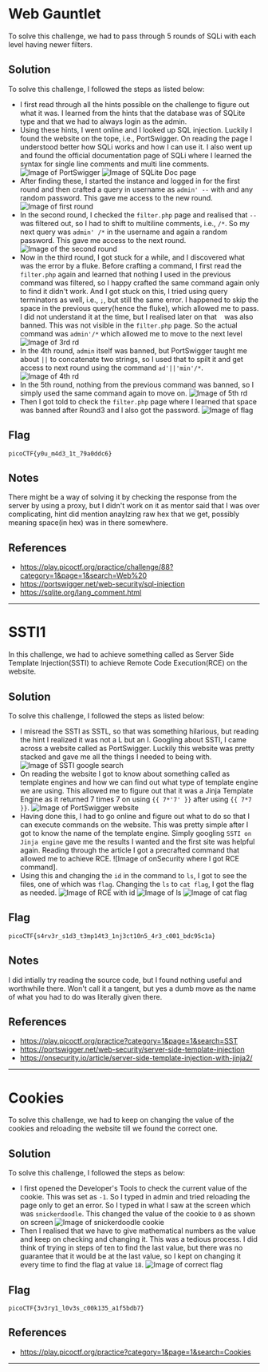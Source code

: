 # Web Gauntlet
To solve this challenge, we had to pass through 5 rounds of SQLi with each level having newer filters. 

## Solution 
To solve this challenge, I followed the steps as listed below: 
- I first read through all the hints possible on the challenge to figure out what it was. I learned from the hints that the database was of SQLite type and that we had to always login as the admin.
- Using these hints, I went online and I looked up SQL injection. Luckily I found the website on the tope, i.e., PortSwigger. On reading the page I understood better how SQLi works and how I can use it. I also went up and found the official documentation page of SQLi where I learned the syntax for single line comments and multi line comments.
![Image of PortSwigger]()
![Image of SQLite Doc page]()
- After finding these, I started the instance and logged in for the first round and then crafted a query in username as `admin' --` with and any random password. This gave me access to the new round.
![Image of first round]()
- In the second round, I checked the `filter.php` page and realised that `--` was filtered out, so I had to shift to multiline comments, i.e., `/*`. So my next query was `admin' /*` in the username and again a random password. This gave me access to the next round.
![Image of the second round]()
- Now in the third round, I got stuck for a while, and I discovered what was the error by a fluke. Before crafting a command, I first read the `filter.php`  again and learned that nothing I used in the previous command was filtered, so I happy crafted the same command again only to find it didn't work. And I got stuck on this, I tried using query terminators as well, i.e., `;`, but still the same error. I happened to skip the space in the previous query(hence the fluke), which allowed me to pass. I did not understand it at the time, but I realised later on that ` ` was also banned. This was not visible in the `filter.php` page. So the actual command was `admin'/*` which allowed me to move to the next level
![Image of 3rd rd]()
- In the 4th round, `admin` itself was banned, but PortSwigger taught me about `||` to concatenate two strings, so I used that to spilt it and get access to next round using the command `ad'||'min'/*`.
![Image of 4th rd]()
- In the 5th round, nothing from the previous command was banned, so I simply used the same command again to move on.
![Image of 5th rd]()
- Then I got told to check the `filter.php` page where I learned that space was banned after Round3 and I also got the password.
![Image of flag]()

## Flag

`picoCTF{y0u_m4d3_1t_79a0ddc6}` 

## Notes
There might be a way of solving it by checking the response from the server by using a proxy, but I didn't work on it as mentor said that I was over complicating, hint did mention anaylzing raw hex that we get, possibly meaning space(in hex) was in there somewhere. 

## References
- https://play.picoctf.org/practice/challenge/88?category=1&page=1&search=Web%20
- https://portswigger.net/web-security/sql-injection
- https://sqlite.org/lang_comment.html
-----------------------------------------------------------------------------------------------------------------------------------
# SSTI1 
In this challenge, we had to achieve something called as Server Side Template Injection(SSTI) to achieve Remote Code Execution(RCE) on the website.

## Solution 
To solve this challenge, I followed the steps as listed below: 
- I misread the SSTI as SSTL, so that was something hilarious, but reading the hint I realized it was not a L but an I. Googling about SSTI, I came across a website called as PortSwigger. Luckily this website was pretty stacked and gave me all the things I needed to being with.
![Image of SSTI google search]()
- On reading the website I got to know about something called as template engines and how we can find out what type of template engine we are using. This allowed me to figure out that it was a Jinja Template Engine as it returned 7 times 7 on using `{{ 7*'7' }}` after using `{{ 7*7 }}`.
![Image of PortSwigger website]()
- Having done this, I had to go online and figure out what to do so that I can execute commands on the website. This was pretty simple after I got to know the name of the template engine. Simply googling `SSTI on Jinja engine` gave me the results I wanted and the first site was helpful again. Reading through the article I got a precrafted command that allowed me to achieve RCE.
![Image of onSecurity where I got RCE command].
- Using this and changing the `id` in the command to `ls`, I got to see the files, one of which was `flag`. Changing the `ls` to `cat flag`, I got the flag as needed.
![Image of RCE with `id`]()
![Image of `ls`]()
![Image of `cat flag`]()

## Flag
`picoCTF{s4rv3r_s1d3_t3mp14t3_1nj3ct10n5_4r3_c001_bdc95c1a}`

## Notes
I did intially try reading the source code, but I found nothing useful and worthwhile there. Won't call it a tangent, but yes a dumb move as the name of what you had to do was literally given there.

## References
- https://play.picoctf.org/practice?category=1&page=1&search=SST
- https://portswigger.net/web-security/server-side-template-injection
- https://onsecurity.io/article/server-side-template-injection-with-jinja2/
--------------------------------------------------------------------------------------------------------------------------------------
# Cookies
To solve this challenge, we had to keep on changing the value of the cookies and reloading the website till we found the correct one. 

## Solution 
To solve this challenge, I followed the steps as below: 
- I first opened the Developer's Tools to check the current value of the cookie. This was set as `-1`. So I typed in admin and tried reloading the page only to get an error. So I typed in what I saw at the screen which was `snickerdoodle`. This changed the value of the cookie to `0` as shown on screen
![Image of snickerdoodle cookie]()
- Then I realised that we have to give mathematical numbers as the value and keep on checking and changing it. This was a tedious process. I did think of trying in steps of ten to find the last value, but there was no guarantee that it would be at the last value, so I kept on changing it every time to find the flag at value `18`.
![Image of correct flag]()

## Flag 
`picoCTF{3v3ry1_l0v3s_c00k135_a1f5bdb7}` 

## References 
- https://play.picoctf.org/practice?category=1&page=1&search=Cookies
-----------------------------------------------------------------------------------------------------------------------------------
